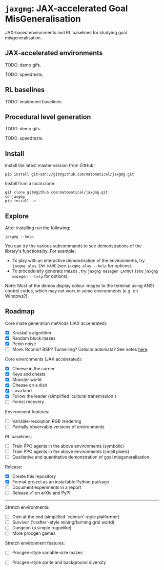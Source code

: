 `jaxgmg`: JAX-accelerated Goal MisGeneralisation
================================================

JAX-based environments and RL baselines for studying goal misgeneralisation.


JAX-accelerated environments
----------------------------

TODO: demo gifs.

TODO: speedtests.


RL baselines
---------

TODO: implement baselines.


Procedural level generation
---------------------------

TODO: demo gifs.

TODO: speedtests.


Install
-------

Install the latest master version from GitHub:

```
pip install git+ssh://git@github.com/matomatical/jaxgmg.git
```

Install from a local clone:

```
git clone git@github.com:matomatical/jaxgmg.git
cd jaxgmg
pip install -e .
```


Explore
-------

After installing run the following:

```
jaxgmg --help
```

You can try the various subcommands to see demonstrations of the library's
functionality. For example:

* To play with an interactive demonstration of the environments, try
  `jaxgmg play ENV_NAME` (see `jaxgmg play --help` for options).
* To procedurally generate mazes , try `jaxgmg mazegen LAYOUT` (see `jaxgmg
  mazegen --help` for options).

Note: Most of the demos display colour images to the terminal using ANSI
control codes, which may not work in some environments (e.g. on Windows?).


Roadmap
-------

Core maze generation methods (JAX accelerated):

* [x] Kruskal's algorithm
* [x] Random block mazes
* [x] Perlin noise
* [ ] More: Rooms? BSP? Tunnelling? Cellular automata? See notes
      [here](https://christianjmills.com/posts/procedural-map-generation-techniques-notes/).

Core environments (JAX accelerated):

* [x] Cheese in the corner
* [x] Keys and chests
* [x] Monster world
* [x] Cheese on a dish
* [x] Lava land
* [x] Follow the leader (simplified 'cultural transmission')
* [ ] Forest recovery

Environment features:

* [ ] Variable-resolution RGB rendering
* [ ] Partially observable versions of environments

RL baselines:

* [ ] Train PPO agents in the above environments (symbolic)
* [ ] Train PPO agents in the above environments (small pixels)
* [ ] Qualitative and quantitative demonstration of goal misgeneralisation

Release:

* [x] Create this repository
* [x] Format project as an installable Python package
* [ ] Document experiments in a report
* [ ] Release v1 on arXiv and PyPI

---

Stretch environments:

* [ ] Coin at the end (simplified 'coinrun'-style platformer)
* [ ] Survivor ('crafter'-style mining/farming grid world)
* [ ] Dungeon (a simple roguelike)
* [ ] More procgen games

Stretch environment features:

* [ ] Procgen-style variable-size mazes
* [ ] Procgen-style sprite and background diversity


